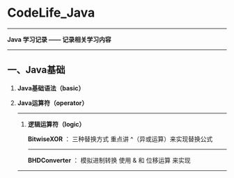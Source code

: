 # CodeLife_Java

****
**Java 学习记录 —— 记录相关学习内容**
****

## 一、Java基础

1. **Java基础语法（basic）**

2. **Java运算符（operator）**

    ****

    1. **逻辑运算符（logic）**

        **BitwiseXOR** ： 三种替换方式
            重点讲 ^（异或运算）来实现替换公式

        ****

        **BHDConverter** ： 模拟进制转换
            使用 & 和 位移运算 来实现

    ****



